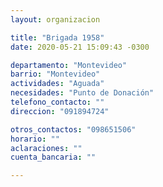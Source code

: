 ```yaml
---
layout: organizacion

title: "Brigada 1958"
date: 2020-05-21 15:09:43 -0300

departamento: "Montevideo"
barrio: "Montevideo"
actividades: "Aguada"
necesidades: "Punto de Donación"
telefono_contacto: ""
direccion: "091894724"

otros_contactos: "098651506"
horario: ""
aclaraciones: ""
cuenta_bancaria: ""

---
```

